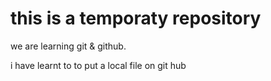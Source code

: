 # this is a temporaty repository

we are learning git & github.

i have learnt to to put a local file on git hub